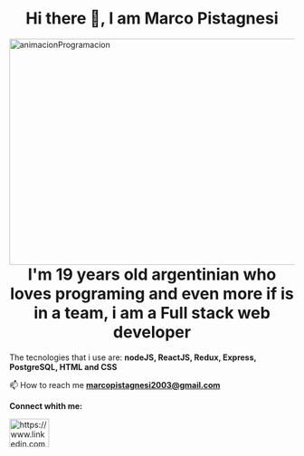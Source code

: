 <h1 align="center">Hi there 👋, I am Marco Pistagnesi</h1>

<img width="600" height="400" align="right" src="https://static.wixstatic.com/media/669128_ec1c7a78e9694aec8a07c2e48b292ae1~mv2.gif" alt="animacionProgramacion"/>
  
<h1 align="center">I'm 19 years old argentinian who loves programing and even more if is in a team, i am a Full stack web developer</h1>

The tecnologies that i use are: **nodeJS, ReactJS, Redux, Express, PostgreSQL, HTML and CSS**

📫 How to reach me **marcopistagnesi2003@gmail.com**

**Connect whith me:** 
<p>
<a href="https://linkedin.com/in/marco-pistagnesi-0a3993243/" target="_blank"><img align="center" src="https://cdn.jsdelivr.net/npm/simple-icons@3.0.1/icons/linkedin.svg" alt="https://www.linkedin.com/in/marco-pistagnesi-0a3993243/" height="50" width="70" /></a>
</p>
